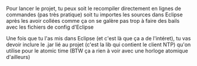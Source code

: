 Pour lancer le projet, tu peux soit le recompiler directement en lignes de commandes
(pas très pratique) soit tu importes les sources dans Eclipse après les avoir collées
comme ça on se galère pas trop à faire des bails avec les fichiers de config d'Eclipse

Une fois que tu l'as mis dans Eclipse (et c'est là que ça a de l'intéret), tu vas
devoir inclure le .jar lié au projet (c'est la lib qui contient le client NTP) qu'on
utilise pour le atomic time (BTW ça a rien à voir avec une horloge atomique d'ailleurs) 
